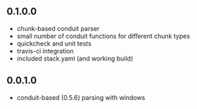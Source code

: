 0.1.0.0
-------

- chunk-based conduit parser
- small number of conduit functions for different chunk types
- quickcheck and unit tests
- travis-ci integration
- included stack.yaml (and working build)

0.0.1.0
-------

- conduit-based (0.5.6) parsing with windows
